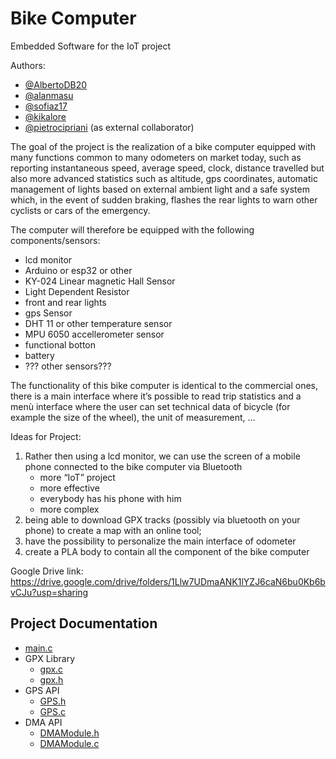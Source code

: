 # Bike Computer

Embedded Software for the IoT project

Authors:
- [@AlbertoDB20](https://github.com/AlbertoDB20)
- [@alanmasu](https://github.com/alanmasu)
- [@sofiaz17](https://github.com/Sofiaz17)
- [@kikalore](https://github.com/kikalore)
- [@pietrocipriani](https://github.com/pietrocipriani) (as external collaborator)


The goal of the project is the realization of a bike computer equipped with many functions common to many odometers on market today, such as reporting instantaneous speed, average speed, clock, distance travelled but also more advanced statistics such as altitude, gps coordinates, automatic management of lights based on external ambient light and a safe system which, in the event of sudden braking, flashes the rear lights to warn other cyclists or cars of the emergency.

The computer will therefore be equipped with the following components/sensors:
- lcd monitor
- Arduino or esp32 or other
- KY-024 Linear magnetic Hall Sensor
- Light Dependent Resistor
- front and rear lights
- gps Sensor
- DHT 11 or other temperature sensor
- MPU 6050 accellerometer sensor
- functional botton
- battery
- ??? other sensors???

The functionality of this bike computer is identical to the commercial ones, there is a main interface where it’s possible to read trip statistics and a menù interface where the user can set technical data of bicycle (for example the size of the wheel), the unit of measurement, …

Ideas for Project:
1) Rather then using a lcd monitor, we can use the screen of a mobile phone connected to the bike computer via Bluetooth
	+ more “IoT” project
	+ more effective
	+ everybody has his phone with him
	- more complex
2) being able to download GPX tracks (possibly via bluetooth on your phone) to create a map with an online tool;
3) have the possibility to personalize the main interface of odometer
4) create a PLA body to contain all the component of the bike computer


Google Drive link:
https://drive.google.com/drive/folders/1Llw7UDmaANK1lYZJ6caN6bu0Kb6bvCJu?usp=sharing

## Project Documentation

- [main.c](#main.c)
- GPX Library
  - [gpx.c](#gpx.c)
  - [gpx.h](#gpx.h)
- GPS API
  - [GPS.h](#GPS.h)
  - [GPS.c](#GPS.c)
- DMA API
  - [DMAModule.h](#DMAModule.h)
  - [DMAModule.c](#DMAModule.c)